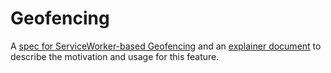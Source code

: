 Geofencing
==========

A [spec for ServiceWorker-based Geofencing](https://slightlyoff.github.io/Geofencing/spec/) and an [explainer document](https://github.com/slightlyoff/Geofence/blob/master/explainer.md) to describe the motivation and usage for this feature.
